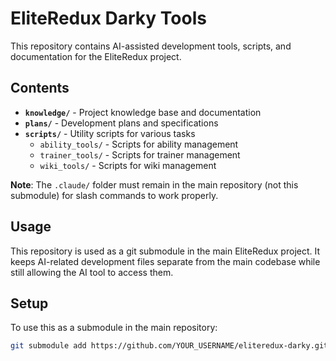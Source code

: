 # EliteRedux Darky Tools

This repository contains AI-assisted development tools, scripts, and documentation for the EliteRedux project.

## Contents

- **`knowledge/`** - Project knowledge base and documentation
- **`plans/`** - Development plans and specifications
- **`scripts/`** - Utility scripts for various tasks
  - `ability_tools/` - Scripts for ability management
  - `trainer_tools/` - Scripts for trainer management
  - `wiki_tools/` - Scripts for wiki management

**Note**: The `.claude/` folder must remain in the main repository (not this submodule) for slash commands to work properly.

## Usage

This repository is used as a git submodule in the main EliteRedux project. It keeps AI-related development files separate from the main codebase while still allowing the AI tool to access them.

## Setup

To use this as a submodule in the main repository:

```bash
git submodule add https://github.com/YOUR_USERNAME/eliteredux-darky.git eliteredux-darky
```